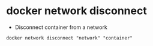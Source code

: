# docker network disconnect

- Disconnect container from a network

```shell
docker network disconnect "network" "container"
```
